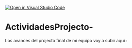 [![Open in Visual Studio Code](https://classroom.github.com/assets/open-in-vscode-c66648af7eb3fe8bc4f294546bfd86ef473780cde1dea487d3c4ff354943c9ae.svg)](https://classroom.github.com/online_ide?assignment_repo_id=8639795&assignment_repo_type=AssignmentRepo)
# ActividadesProjecto-
Los avances del projecto final de mi equipo voy a subir aqui : 
